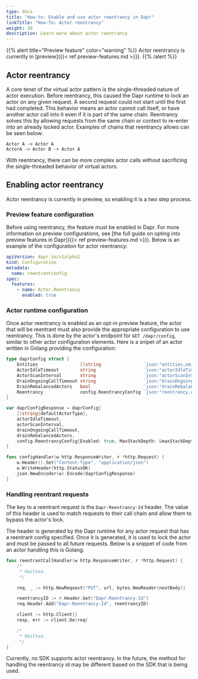 ```yaml
---
type: docs
title: "How-to: Enable and use actor reentrancy in Dapr"
linkTitle: "How-To: Actor reentrancy"
weight: 30
description: Learn more about actor reentrancy
---
```


{{% alert title="Preview feature" color="warning" %}}
Actor reentrancy is currently in [preview]({{< ref preview-features.md >}}).
{{% /alert %}}

## Actor reentrancy
A core tenet of the virtual actor pattern is the single-threaded nature of actor execution. Before reentrancy, this caused the Dapr runtime to lock an actor on any given request. A second request could not start until the first had completed. This behavior means an actor cannot call itself, or have another actor call into it even if it is part of the same chain. Reentrancy solves this by allowing requests from the same chain or context to re-enter into an already locked actor. Examples of chains that reentrancy allows can be seen below:

```
Actor A -> Actor A
ActorA -> Actor B -> Actor A
```

With reentrancy, there can be more complex actor calls without sacrificing the single-threaded behavior of virtual actors.

## Enabling actor reentrancy
Actor reentrancy is currently in preview, so enabling it is a two step process.

### Preview feature configuration
Before using reentrancy, the feature must be enabled in Dapr. For more information on preview configurations, see [the full guide on opting into preview features in Dapr]({{< ref preview-features.md >}}). Below is an example of the configuration for actor reentrancy:

```yaml
apiVersion: dapr.io/v1alpha1
kind: Configuration
metadata:
  name: reentrantconfig
spec:
  features:
    - name: Actor.Reentrancy
      enabled: true
```

### Actor runtime configuration
Once actor reentrancy is enabled as an opt-in preview feature, the actor that will be reentrant must also provide the appropriate configuration to use reentrancy. This is done by the actor's endpoint for `GET /dapr/config`, similar to other actor configuration elements. Here is a snipet of an actor written in Golang providing the configuration:

```go
type daprConfig struct {
	Entities                []string                `json:"entities,omitempty"`
	ActorIdleTimeout        string                  `json:"actorIdleTimeout,omitempty"`
	ActorScanInterval       string                  `json:"actorScanInterval,omitempty"`
	DrainOngoingCallTimeout string                  `json:"drainOngoingCallTimeout,omitempty"`
	DrainRebalancedActors   bool                    `json:"drainRebalancedActors,omitempty"`
	Reentrancy              config.ReentrancyConfig `json:"reentrancy,omitempty"`
}

var daprConfigResponse = daprConfig{
	[]string{defaultActorType},
	actorIdleTimeout,
	actorScanInterval,
	drainOngoingCallTimeout,
	drainRebalancedActors,
	config.ReentrancyConfig{Enabled: true, MaxStackDepth: &maxStackDepth},
}

func configHandler(w http.ResponseWriter, r *http.Request) {
	w.Header().Set("Content-Type", "application/json")
	w.WriteHeader(http.StatusOK)
	json.NewEncoder(w).Encode(daprConfigResponse)
}
```

### Handling reentrant requests
The key to a reentrant request is the `Dapr-Reentrancy-Id` header. The value of this header is used to match requests to their call chain and allow them to bypass the actor's lock. 

The header is generated by the Dapr runtime for any actor request that has a reentrant config specified. Once it is generated, it is used to lock the actor and must be passed to all future requests. Below is a snippet of code from an actor handling this is Golang:

```go
func reentrantCallHandler(w http.ResponseWriter, r *http.Request) {
    /*
     * Omitted.
     */

	req, _ := http.NewRequest("PUT", url, bytes.NewReader(nextBody))

	reentrancyID := r.Header.Get("Dapr-Reentrancy-Id")
	req.Header.Add("Dapr-Reentrancy-Id", reentrancyID)

	client := http.Client{}
	resp, err := client.Do(req)

    /*
     * Omitted.
     */
}
```

Currently, no SDK supports actor reentrancy. In the future, the method for handling the reentrancy id may be different based on the SDK that is being used.
